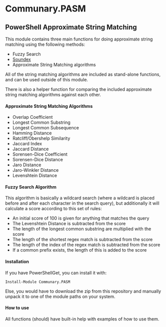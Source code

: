 # Communary.PASM
## PowerShell Approximate String Matching

This module contains three main functions for doing approximate string matching using the following methods:

- Fuzzy Search
- [Soundex](https://en.wikipedia.org/wiki/Soundex)
- Approximate String Matching algorithms

All of the string matching algorithms are included as stand-alone functions, and can be used outside of this module.

There is also a helper function for comparing the included approximate string matching algorithms against each other.

#### Approximate String Matching Algorithms
- Overlap Coefficient
- Longest Common Substring
- Longest Common Subsequence
- Hamming Distance
- Ratcliff/Obershelp Similarity
- Jaccard Index
- Jaccard Distance
- Sorensen-Dice Coefficient
- Sorensen-Dice Distance
- Jaro Distance
- Jaro-Winkler Distance
- Levenshtein Distance

#### Fuzzy Search Algorithm
This algorithm is basically a wildcard search (where a wildcard is placed before and after each character in the search query), but additionally it will calculate a score according to this set of rules:

- An initial score of 100 is given for anything that matches the query
- The Levenshtein Distance is subtracted from the score
- The length of the longest common substring are multiplied with the score
- The length of the shortest regex match is subtracted from the score
- The length of the index of the regex match is subtracted from the score
- If a common prefix exists, the length of this is added to the score

#### Installation
If you have PowerShellGet, you can install it with:

    Install-Module Communary.PASM

Else, you would have to download the zip from this repository and manually unpack it to one of the module paths on your system.

#### How to use
All functions (should) have built-in help with examples of how to use them.